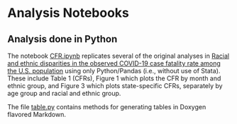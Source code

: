 # Analysis Notebooks

## Analysis done in Python

The notebook [CFR.ipynb](./CFR.ipynb) replicates several of the original
analyses in
[Racial and ethnic disparities in the observed COVID-19 case fatality rate among the U.S. population](https://doi.org/10.1016/j.annepidem.2022.07.010)
using only Python/Pandas (i.e., without use of Stata). These include Table 1
(CFRs), Figure 1 which plots the CFR by month and ethnic group, and Figure 3
which plots state-specific CFRs, separately by age group and racial and ethnic
group.

The file [table.py](./table.py) contains methods for generating tables in
Doxygen flavored Markdown.
